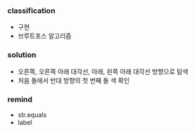 ### classification
* 구현
* 브루트포스 알고리즘

### solution
* 오른쪽, 오른쪽 아래 대각선, 아래, 왼쪽 아래 대각선 방향으로 탐색
* 처음 돌에서 반대 방향의 첫 번째 돌 색 확인

### remind
* str.equals
* label
